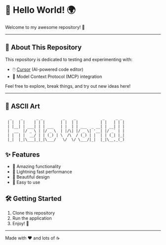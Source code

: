 # 👋 Hello World! 🌍

Welcome to my awesome repository! 🚀

---

## 🧪 About This Repository

This repository is dedicated to testing and experimenting with:
- 🖱️ [Cursor](https://www.cursor.so/) (AI-powered code editor)
- 🔗 Model Context Protocol (MCP) integration

Feel free to explore, break things, and try out new ideas here!

---

## 🎨 ASCII Art

```
  _    _      _ _         _    _            _     _ _ 
 | |  | |    | | |       | |  | |          | |   | | |
 | |__| | ___| | | ___   | |  | | ___  _ __| | __| | |
 |  __  |/ _ \ | |/ _ \  | |/\| |/ _ \| '__| |/ _` | |
 | |  | |  __/ | | (_) | \  /\  / (_) | |  | | (_| |_|
 |_|  |_|\___|_|_|\___/   \/  \/ \___/|_|  |_|\__,_(_)
```

## ✨ Features

- 🎯 Amazing functionality
- 🚀 Lightning fast performance  
- 🎨 Beautiful design
- 🔧 Easy to use

## 🛠️ Getting Started

1. Clone this repository
2. Run the application
3. Enjoy! 🎉

---

Made with ❤️ and lots of ☕ 